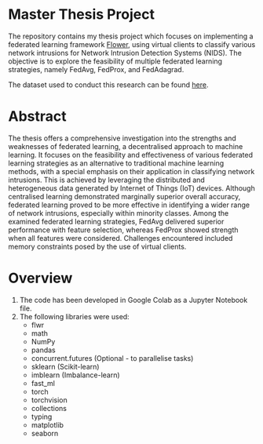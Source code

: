 ﻿# Master Thesis Project
The repository contains my thesis project which focuses on implementing a federated learning framework [Flower](https://flower.dev/), using virtual clients to classify various network intrusions for Network Intrusion Detection Systems (NIDS). The objective is to explore the feasibility of multiple federated learning strategies, namely FedAvg, FedProx, and FedAdagrad.

The dataset used to conduct this research can be found [here](https://www.kaggle.com/datasets/ymirsky/network-attack-dataset-kitsune).

# Abstract
The thesis offers a comprehensive investigation into the strengths and weaknesses of federated learning, a decentralised approach to machine learning. It focuses on the feasibility and effectiveness of various federated learning
strategies as an alternative to traditional machine learning methods, with a special emphasis on their application in classifying network intrusions. This is achieved by leveraging the distributed and heterogeneous data generated
by Internet of Things (IoT) devices. Although centralised learning demonstrated marginally superior overall accuracy, federated learning proved to be more effective in identifying a wider range of network intrusions, especially
within minority classes. Among the examined federated learning strategies, FedAvg delivered superior performance with feature selection, whereas FedProx showed strength when all features were considered. Challenges encountered included memory constraints posed by the use of virtual clients.

# Overview
1. The code has been developed in Google Colab as a Jupyter Notebook file.
2. The following libraries were used:
   * flwr
   * math
   * NumPy
   * pandas
   * concurrent.futures (Optional - to parallelise tasks)
   * sklearn (Scikit-learn)
   * imblearn (Imbalance-learn)
   * fast_ml
   * torch
   * torchvision
   * collections
   * typing
   * matplotlib
   * seaborn
